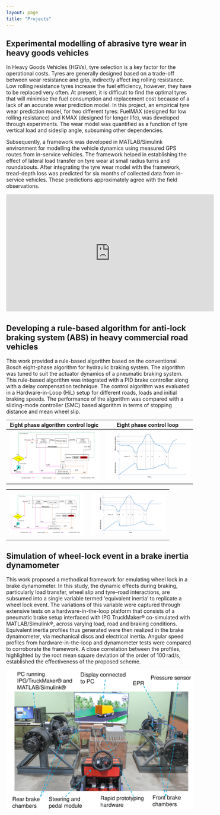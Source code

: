 ```yaml
---
layout: page
title: "Projects"
---
```


## Experimental modelling of abrasive tyre wear in heavy goods vehicles

In Heavy Goods Vehicles (HGVs), tyre selection is a key factor for the operational costs. Tyres are generally designed based on a trade-off between wear resistance and grip, indirectly affect ing rolling resistance. Low rolling resistance tyres increase the fuel efficiency, however, they have to be replaced very often. At present, it is difficult to find the optimal tyres that will minimise the fuel consumption and replacement cost because of a lack of an accurate wear prediction model. In this project, an empirical tyre wear prediction model, for two different tyres: FuelMAX (designed for low rolling resistance) and KMAX (designed for longer life), was developed through experiments. The wear model was quantified as a function of tyre vertical load and sideslip angle, subsuming other dependencies. 

Subsequently, a framework was developed in MATLAB/Simulink environment for modelling the vehicle dynamics using measured GPS routes from in-service vehicles. The framework helped in establishing the effect of lateral load transfer on tyre wear at small radius turns and roundabouts. After integrating the tyre wear model with the framework, tread-depth loss was predicted for six months of collected data from in-service vehicles. These predictions approximately agree with the field observations.

<p align="center">
  
<iframe width="560" height="315" src="https://www.youtube.com/embed/gWutJWOZcgk" title="YouTube video player" frameborder="0" allow="accelerometer; autoplay; clipboard-write; encrypted-media; gyroscope; picture-in-picture" allowfullscreen></iframe>
  
</p>

## Developing a rule-based algorithm for anti-lock braking system (ABS) in heavy commercial road vehicles

This work provided a rule-based algorithm based on the conventional Bosch eight-phase algorithm for hydraulic braking system. The algorithm was tuned to suit the actuator dynamics of a pneumatic braking system. This rule-based algorithm was integrated with a PID brake controller along with a delay compensation technique. The control algorithm was evaluated in a Hardware-in-Loop (HiL) setup for different roads, loads and initial braking speeds. The performance of the algorithm was compared with a sliding-mode controller (SMC) based algorithm in terms of stopping distance and mean wheel slip.

|Eight phase algorithm control logic|Eight phase control loop|
|:-:|:-:|
|![Eight phase algorithm control logic](assets/Eight_phase_flow_chart-1.png?h=750&w=1260)|![Eight phase control loop](assets/Eight_phase_controlloop-1.png?h=750&w=1260)|


<div id="image-table">
    <table>
	    <tr>
    	    <td style="padding:10px">
        	    <img src="assets/Eight_phase_flow_chart-1.png" width="200"/>
      	    </td>
            <td style="padding:10px">
            	<img src="assets/Eight_phase_controlloop-1.png" width="200"/>
            </td>
        </tr>
    </table>
</div>

## Simulation of wheel-lock event in a brake inertia dynamometer

This work proposed a methodical framework for emulating wheel lock in a brake dynamometer. In this study, the dynamic effects during braking, particularly load transfer, wheel slip and tyre–road interactions, are subsumed into a single variable termed ‘equivalent inertia’ to replicate a wheel lock event. The variations of this variable were captured through extensive tests on a hardware-in-the-loop platform that consists of a pneumatic brake setup interfaced with IPG TruckMaker® co-simulated with MATLAB/Simulink®, across varying load, road and braking conditions. Equivalent inertia profiles thus generated were then realized in the brake dynamometer, via mechanical discs and electrical inertia. Angular speed profiles from hardware-in-the-loop and dynamometer tests were compared to corroborate the framework. A close correlation between the profiles, highlighted by the root mean square deviation of the order of 100 rad/s, established the effectiveness of the proposed scheme.

![HIL setup in the lab](assets/lab_pic-1.png)



